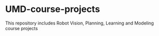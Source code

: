 # UMD-course-projects
This repository includes Robot Vision, Planning, Learning and Modeling course projects
